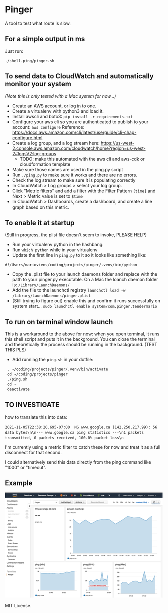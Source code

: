 # Pinger

A tool to test what route is slow.

## For a simple output in ms

Just run:

```
./shell-ping/pinger.sh
```

## To send data to CloudWatch and automatically monitor your system

_(Note this is only tested with a Mac system for now...)_

- Create an AWS account, or log in to one.
- Create a virtualenv with python3 and load it.
- Install awscli and boto3: `pip install -r requirements.txt`
- Configure your aws cli so you are authenticated to publish to your account: `aws configure` Reference: https://docs.aws.amazon.com/cli/latest/userguide/cli-chap-configure.html
- Create a log group, and a log stream here: https://us-west-2.console.aws.amazon.com/cloudwatch/home?region=us-west-2#logsV2:log-groups
  - TODO: make this automated with the aws cli and aws-cdk or cloudformation template
- Make sure those names are used in the ping.py script
- Run `./ping.py` to make sure it works and there are no errors.
- Check the log stream to make sure it is populating correctly
- In CloudWatch > Log groups > select your log group.
- Click "Metric filters" and add a filter with the Filter Pattern `[time]` and Next > Metric value is set to `$time`
- In CloudWatch > Dashboards, create a dashboard, and create a line graph based on this metric.

## To enable it at startup

(Still in progress, the plist file doesn't seem to invoke, PLEASE HELP)

- Run your virtualenv python in the hashbang:
-   Run `which python` while in your virtualenv
-   Update the first line in `ping.py` to it so it looks like something like:

```
#!/Users/marioviens/coding/projects/pinger/.venv/bin/python
```

- Copy the .plist file to your launch daemons folder and replace <path> with the path to your pinger.py executable. On a Mac the loanch daemon folder is: `/Library/LaunchDaemons/`
- Add the file to the launchctl registry `launchctl load -w /Library/LaunchDaemons/pinger.plist`
- (Still trying to figure out) enable this and confirm it runs successfully on system start... `sudo launchctl enable system/com.pinger.tendermario`

## To run on terminal window launch

This is a workaround to the above for now: when you open terminal, it runs this shell script and puts
it in the background. You can close the terminal and theoretically the process should be running in the background. (TEST THIS PLS)

- Add running the `ping.sh` in your dotfile:

```
 . ~/coding/projects/pinger/.venv/bin/activate
 cd ~/coding/projects/pinger
 ./ping.sh
 cd -
 deactivate
```


## TO INVESTIGATE

how to translate this into data:

`2021-11-05T22:38:20.695-07:00	NG www.google.ca (142.250.217.99): 56 data bytes\n\n--- www.google.ca ping statistics ---\n1 packets transmitted, 0 packets received, 100.0% packet loss\n`

I'm currently using a metric filter to catch these for now and treat it as a full disconnect for that second.

I could alternatively send this data directly from the ping command like "1000" or "timeout".

## Example

![Example](docs/example.png "Example Dashboard")

MIT License.
